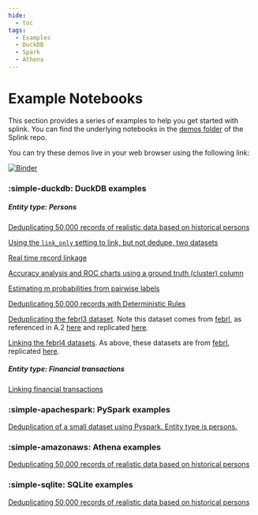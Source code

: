 ```yaml
---
hide:
  - toc
tags:
  - Examples
  - DuckDB
  - Spark
  - Athena
---
```


# Example Notebooks

This section provides a series of examples to help you get started with splink. You can find the underlying notebooks in the [demos folder](https://github.com/moj-analytical-services/splink/tree/master/docs/demos/examples) of the Splink repo.

You can try these demos live in your web browser using the following link:

[![Binder](https://mybinder.org/badge.svg)](https://mybinder.org/v2/gh/moj-analytical-services/splink_demos/master?urlpath=lab)

### :simple-duckdb: DuckDB examples

##### Entity type: Persons

[Deduplicating 50,000 records of realistic data based on historical persons](./duckdb/example_deduplicate_50k_synthetic.ipynb)

[Using the `link_only` setting to link, but not dedupe, two datasets](./duckdb/example_link_only.ipynb)

[Real time record linkage](./duckdb/example_real_time_record_linkage.ipynb)

[Accuracy analysis and ROC charts using a ground truth (cluster) column](./duckdb/example_accuracy_analysis_from_labels_column.ipynb)

[Estimating m probabilities from pairwise labels](./duckdb/example_pairwise_labels.ipynb)

[Deduplicating 50,000 records with Deterministic Rules](./duckdb/examples/duckdb/deterministic_dedupe.ipynb)

[Deduplicating the febrl3 dataset](./duckdb/example_febrl3.ipynb). Note this dataset comes from [febrl](http://users.cecs.anu.edu.au/~Peter.Christen/Febrl/febrl-0.3/febrldoc-0.3/manual.html), as referenced in A.2 [here](https://arxiv.org/pdf/2008.04443.pdf) and replicated [here](https://recordlinkage.readthedocs.io/en/latest/ref-datasets.html).

[Linking the febrl4 datasets](./duckdb/example_febrl4.ipynb). As above, these datasets are from [febrl](http://users.cecs.anu.edu.au/~Peter.Christen/Febrl/febrl-0.3/febrldoc-0.3/manual.html), replicated [here](https://recordlinkage.readthedocs.io/en/latest/ref-datasets.html).

##### Entity type: Financial transactions

[Linking financial transactions](./duckdb/example_transactions.ipynb)


### :simple-apachespark: PySpark examples

[Deduplication of a small dataset using Pyspark. Entity type is persons.](./spark/example_simple_pyspark.ipynb)

### :simple-amazonaws: Athena examples

[Deduplicating 50,000 records of realistic data based on historical persons](./athena/deduplicate_50k_synthetic.ipynb)

### :simple-sqlite: SQLite examples

[Deduplicating 50,000 records of realistic data based on historical persons](./sqlite/deduplicate_50k_synthetic.ipynb)